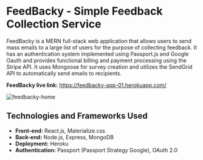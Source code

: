 # FeedBacky - Simple Feedback Collection Service

FeedBacky is a MERN full-stack web application that allows users to send mass emails to a large list of users for the purpose of collecting feedback. It has an authentication system implemented using Passport.js and Google Oauth and provides functional billing and payment processing using the Stripe API. It uses Mongoose for survey creation and utilizes the SendGrid API to automatically send emails to recipients.

<strong>FeedBacky live link:</strong> https://feedbacky-app-01.herokuapp.com/

![feedbacky-home](https://user-images.githubusercontent.com/81558998/115994655-31165c00-a5d8-11eb-8bf8-97c8bbeb7a4a.png)


## Technologies and Frameworks Used

* <strong>Front-end:</strong> React.js, Materialize.css
* <strong>Back-end:</strong> Node.js, Express, MongoDB
* <strong>Deployment:</strong> Heroku
* <strong>Authentication:</strong> Passport (Passport Strategy Google), OAuth 2.0
